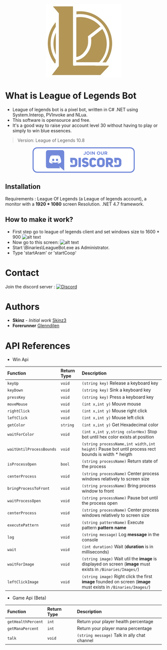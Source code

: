 
<p align="center">
  <img  src="icon.jpg">
</p>

# What is League of Legends Bot

  * League of legends bot is a pixel bot, written in C# .NET using System.Interop, PVInvoke and NLua. 
  * This software is opensource and free.
  * It's a good way to raise your account level 30 without having to play or simply to win blue essences.

  > Version: League of Legends 10.8

  [<p align="center"><img src="discord.png"></p>](https://discord.gg/cB8qtcE)

  




## Installation

   Requirements : League Of Legends (a League of legends account), a monitor with a **1920 * 1080** screen Resolution. 
   .NET 4.7 framework.
  
## How to make it work?

   * First step go to league of legends client and set windows size to 1600 * 900
   ![alt text](https://puu.sh/FyhQs/e8a84b1ad9.png)
   * Now go to this screen: 
   ![alt text](https://puu.sh/FyhP1/9c3a9c8aac.png)
   * Start \Binaries\LeagueBot.exe as Administrator.
   * Type 'startAram' or 'startCoop'
	 
# Contact

   Join the discord server : [![Discord](https://discordapp.com/api/guilds/700654362841579571/widget.png)](https://discord.gg/cB8qtcE)

# Authors

   * **Skinz** - *Initial work* [Skinz3](https://github.com/Skinz3)
   * **Forerunner**  [Glenndilen](https://github.com/glenndilen)

# API References

* Win Api

| Function | Return Type | Description |
| :--- | :--- | :--- |
| `keyUp` | `void` |  `(string key)` Release a keyboard key |
| `keyDown` | `void` | `(string key)`  Sink a keyboard key |
| `pressKey` | `void` | `(string key)`  Press a keyboard key |
| `moveMouse` | `void` |  `(int x,int y)` Mouve mouse |
| `rightClick` | `void` |  `(int x,int y)` Mouse right click |
| `leftClick` | `void` |  `(int x,int y)` Mouse left click |
| `getColor` | `string` |  `(int x,int y)` Get Hexadecimal color |
| `waitForColor` | `void` |  `(int x,int y,string colorHex)` Stop bot until hex color exists at position |
| `waitUntilProcessBounds` | `void` |  `(string processName,int width,int height)` Pause bot until process rect bounds is width * heigth |
| `isProcessOpen` | `bool` |  `(string processName)` Return state of the process |
| `centerProcess` | `void` |  `(string processName)` Center process windows relatively to screen size |
| `bringProcessToFront` | `void` |  `(string processName)` Bring process window to front |
| `waitProcessOpen` | `void` |  `(string processName)` Pause bot until the process open |
| `centerProcess` | `void` |  `(string processName)` Center process windows relatively to screen size |
| `executePattern` | `void` |  `(string patternName)` Execute pattern **pattern name** |
| `log` | `void` |  `(string message)` Log **message** in the console |
| `wait` | `void` |  `(int duration)` Wait (**duration** is in milliseconds) |
| `waitForImage` | `void` |  `(string image)` Wait util the **image** is displayed on screen (**image** must exists in `/Binaries/Images/`) |
| `leftClickImage` | `void` |  `(string image)` Right click the first **image** founded on screen (**image** must exists in `/Binaries/Images/`) |

* Game Api (Beta)

| Function | Return Type | Description |
| :--- | :--- | :--- |
| `getHealthPercent` | `int` |  Return your player health percentage |
| `getManaPercent` | `int` |  Return your player mana percentage |
| `talk` | `void` |  `(string message)` Talk in ally chat channel |
